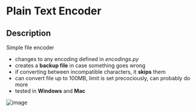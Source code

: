 # Plain Text Encoder

## Description
Simple file encoder
- changes to any encoding defined in _encodings.py_
- creates a **backup file** in case something goes wrong
- if converting between incompatible characters, it **skips** them
- can convert file up to 100MB, limit is set precociously, can probably do more
- tested in **Windows** and **Mac**

![image](https://user-images.githubusercontent.com/50048116/215319240-4ec71f6c-a59c-438d-b672-90c0c510c50d.png)
